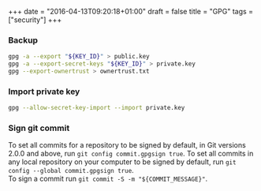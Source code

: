 +++
date = "2016-04-13T09:20:18+01:00"
draft = false
title = "GPG"
tags = ["security"]
+++

### Backup
```bash
gpg -a --export "${KEY_ID}" > public.key
gpg -a --export-secret-keys "${KEY_ID}" > private.key
gpg --export-ownertrust > ownertrust.txt
```

### Import private key
```bash
gpg --allow-secret-key-import --import private.key
```

### Sign git commit
To set all commits for a repository to be signed by default, in Git versions 2.0.0 and above, run `git config commit.gpgsign true`. To set all commits in any local repository on your computer to be signed by default, run `git config --global commit.gpgsign true`.  
To sign a commit run `git commit -S -m "${COMMIT_MESSAGE}"`.
